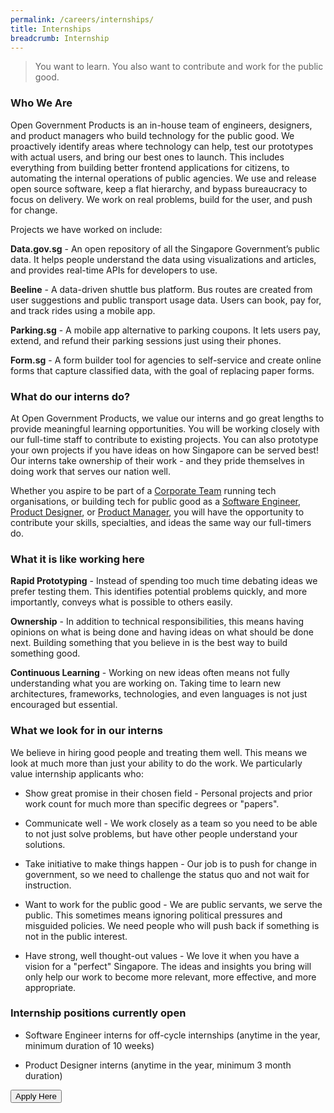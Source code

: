 ```yaml
---
permalink: /careers/internships/
title: Internships
breadcrumb: Internship
---
```

> You want to learn. You also want to contribute and work for the public good.

<!-- Here's a look at what our interns have to say about working here.

> nice video here -->

### **Who We Are**

Open Government Products is an in-house team of engineers, designers, and product managers who build technology for the public good. We proactively identify areas where technology can help, test our prototypes with actual users, and bring our best ones to launch. This includes everything from building better frontend applications for citizens, to automating the internal operations of public agencies. We use and release open source software, keep a flat hierarchy, and bypass bureaucracy to focus on delivery. We work on real problems, build for the user, and push for change.

Projects we have worked on include:

**Data.gov.sg** - An open repository of all the Singapore Government’s public data. It helps people understand the data using visualizations and articles, and provides real-time APIs for developers to use.

**Beeline** - A data-driven shuttle bus platform. Bus routes are created from user suggestions and public transport usage data. Users can book, pay for, and track rides using a mobile app.

**Parking.sg** - A mobile app alternative to parking coupons. It lets users pay, extend, and refund their parking sessions just using their phones.

**Form.sg** - A form builder tool for agencies to self-service and create online forms that capture classified data, with the goal of replacing paper forms.

### **What do our interns do?**

At Open Government Products, we value our interns and go great lengths to provide meaningful learning opportunities. You will be working closely with our full-time staff to contribute to existing projects. You can also prototype your own projects if you have ideas on how Singapore can be served best! Our interns take ownership of their work - and they pride themselves in doing work that serves our nation well.

Whether you aspire to be part of a [Corporate Team](/careers/corporate-team/) running tech organisations, or building tech for public good as a [Software Engineer](/careers/software-engineer/), [Product Designer](/careers/product-designer/), or [Product Manager](/careers/product-manager/), you will have the opportunity to contribute your skills, specialties, and ideas the same way our full-timers do.

### **What it is like working here**

**Rapid Prototyping** - Instead of spending too much time debating ideas we prefer testing them. This identifies potential problems quickly, and more importantly, conveys what is possible to others easily.

**Ownership** - In addition to technical responsibilities, this means having opinions on what is being done and having ideas on what should be done next. Building something that you believe in is the best way to build something good.

**Continuous Learning** - Working on new ideas often means not fully understanding what you are working on. Taking time to learn new architectures, frameworks, technologies, and even languages is not just encouraged but essential.

### **What we look for in our interns**

We believe in hiring good people and treating them well. This means we look at much more than just your ability to do the work. We particularly value internship applicants who:

* Show great promise in their chosen field - Personal projects and prior work count for much more than specific degrees or "papers".

* Communicate well - We work closely as a team so you need to be able to not just solve problems, but have other people understand your solutions.

* Take initiative to make things happen - Our job is to push for change in government, so we need to challenge the status quo and not wait for instruction.

* Want to work for the public good - We are public servants, we serve the public. This sometimes means ignoring political pressures and misguided policies. We need people who will push back if something is not in the public interest.

* Have strong, well thought-out values - We love it when you have a vision for a "perfect" Singapore. The ideas and insights you bring will only help our work to become more relevant, more effective, and more appropriate.

### **Internship positions currently open**

* Software Engineer interns for off-cycle internships (anytime in the year, minimum duration of 10 weeks)

* Product Designer interns (anytime in the year, minimum 3 month duration)

<a href="http://go.gov.sg/ogp-jobs" target="_blank">
    <button class="bp-button is-secondary is-medium has-text-white is-uppercase search-button">
        Apply Here
    </button>
</a>